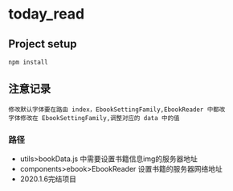 # today_read

## Project setup

```
npm install
```


## 注意记录

```
修改默认字体要在路由 index，EbookSettingFamily,EbookReader 中都改
字体修改在 EbookSettingFamily,调整对应的 data 中的值
```
### 路径
- utils>bookData.js 中需要设置书籍信息img的服务器地址
- components>ebook>EbookReader 设置书籍的服务器网络地址
- 2020.1.6完结项目